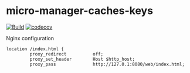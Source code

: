 # micro-manager-caches-keys

[![Build](https://github.com/jtrw/micro-manager-redis/actions/workflows/go.yml/badge.svg?branch=master)](https://github.com/jtrw/micro-manager-redis/actions)
[![codecov](https://codecov.io/gh/jtrw/micro-manager-redis/graph/badge.svg?token=R4WZPK20B7)](https://codecov.io/gh/jtrw/micro-manager-redis)

Nginx configuration
```
location /index.html {
         proxy_redirect          off;
         proxy_set_header        Host $http_host;
         proxy_pass              http://127.0.1:8080/web/index.html;

```
